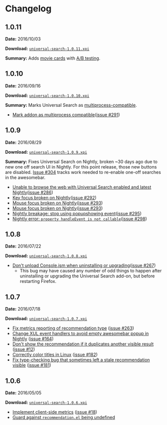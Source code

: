 # Changelog

## 1.0.11

**Date:** 2016/10/03

**Download:** [`universal-search-1.0.11.xpi`](https://s3-us-west-2.amazonaws.com/universal-search/universal-search-1.0.11.xpi)

**Summary:** Adds [movie cards](https://github.com/mozilla/universal-search/pull/316) with [A/B testing](https://github.com/mozilla/universal-search/pull/278).

## 1.0.10

**Date:** 2016/09/16

**Download:** [`universal-search-1.0.10.xpi`](https://s3-us-west-2.amazonaws.com/universal-search/universal-search-1.0.10.xpi)

**Summary:** Marks Universal Search as [multiprocess-compatible](https://wiki.mozilla.org/Electrolysis).

- [Mark addon as multiprocess compatible](https://github.com/mozilla/universal-search/commit/c0d2cfc74ebbf01f6c4bdbc231ab87853f4c6864)([issue #291](https://github.com/mozilla/universal-search/issues/291))

## 1.0.9

**Date:** 2016/08/29

**Download:** [`universal-search-1.0.9.xpi`](https://s3-us-west-2.amazonaws.com/universal-search/universal-search-1.0.9.xpi)

**Summary:** Fixes Universal Search on Nightly, broken ~30 days ago due to new one off search UI in Nightly. For this point release, those new buttons are disabled. [Issue #304](https://github.com/mozilla/universal-search/issues/304) tracks work needed to re-enable one-off searches in the awesomebar.

- [Unable to browse the web with Universal Search enabled and latest Nightly](https://github.com/mozilla/universal-search/commit/03aeb87dc82e9b4b4dbe63a2f04f024aad447beb)([issue #286](https://github.com/mozilla/universal-search/issues/286))
- [Key focus broken on Nightly](https://github.com/mozilla/universal-search/commit/03aeb87dc82e9b4b4dbe63a2f04f024aad447beb)([issue #292](https://github.com/mozilla/universal-search/issues/292))
- [Mouse focus broken on Nightly](https://github.com/mozilla/universal-search/commit/03aeb87dc82e9b4b4dbe63a2f04f024aad447beb)([issue #293](https://github.com/mozilla/universal-search/issues/293))
- [Mouse focus broken on Nightly](https://github.com/mozilla/universal-search/commit/03aeb87dc82e9b4b4dbe63a2f04f024aad447beb)([issue #293](https://github.com/mozilla/universal-search/issues/293))
- [Nightly breakage: stop using popupshowing event](https://github.com/mozilla/universal-search/commit/03aeb87dc82e9b4b4dbe63a2f04f024aad447beb)([issue #295](https://github.com/mozilla/universal-search/issues/295))
- [Nightly error: `property handleEvent is not callable`](https://github.com/mozilla/universal-search/commit/03aeb87dc82e9b4b4dbe63a2f04f024aad447beb)([issue #298](https://github.com/mozilla/universal-search/issues/298))


## 1.0.8

**Date:** 2016/07/22

**Download:** [`universal-search-1.0.8.xpi`](https://s3-us-west-2.amazonaws.com/universal-search/universal-search-1.0.8.xpi)

- [Don't unload Console.jsm when uninstalling or upgrading](https://github.com/mozilla/universal-search/commit/e02583298d3d79e368c625932b29b47eaa13bd80)([issue #267](https://github.com/mozilla/universal-search/issues/267))
  - This bug may have caused any number of odd things to happen after uninstalling or upgrading the Universal Search add-on, but before restarting Firefox.


## 1.0.7

**Date:** 2016/07/18

**Download:** [`universal-search-1.0.7.xpi`](https://s3-us-west-2.amazonaws.com/universal-search/universal-search-1.0.7.xpi)

- [Fix metrics reporting of recommendation type](https://github.com/mozilla/universal-search/commit/2ae3f504d4e91a68b2afe7cb9b03ba690b7f2ff9) ([issue #263](https://github.com/mozilla/universal-search/issues/263))
- [Change XUL event handlers to avoid empty awesomebar popup in Nightly](https://github.com/mozilla/universal-search/commit/0b1f54f24c0ef71fb170c7bf82893d1938c7e710) ([issue #164](https://github.com/mozilla/universal-search/issues/164))
- [Don't show the recommendation if it duplicates another visible result](https://github.com/mozilla/universal-search/commit/d0beb2fd3f510a1ed95ffc3bb5cc39551ed8a1e3) ([issue #12](https://github.com/mozilla/universal-search/issues/12))
- [Correctly color titles in Linux](https://github.com/mozilla/universal-search/commit/0ea68bc51a89e85cd12c5b99b3cf4fc7fe9e5936) ([issue #182](https://github.com/mozilla/universal-search/issues/182))
- [Fix type-checking bug that sometimes left a stale recommendation visible](https://github.com/mozilla/universal-search/commit/36a8bf55d797a5b63db62772fe3ff722707cbd9d) ([issue #181](https://github.com/mozilla/universal-search/issues/181))


## 1.0.6

**Date:** 2016/05/05

**Download:** [`universal-search-1.0.6.xpi`](https://s3-us-west-2.amazonaws.com/universal-search/universal-search-1.0.6.xpi)

- [Implement client-side metrics](https://github.com/mozilla/universal-search/commit/59f7f323113904ebb76de55f6fbbe57c159944d6) ([issue #18](https://github.com/mozilla/universal-search/issues/18))
- [Guard against `recommendation.el` being undefined](https://github.com/mozilla/universal-search/commit/8ce801c305a6917a691cc5fb0ec97a60b4b28437)
